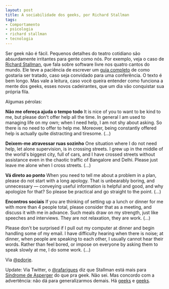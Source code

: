 ```yaml
---
layout: post
title: A sociabilidade dos geeks, por Richard Stallman
tags:
- Comportamento
- psicologia
- richard stallman
- tecnologia
---
```


Ser geek não é fácil. Pequenos detalhes do teatro cotidiano são absurdamente irritantes para gente como nós. Por exemplo, veja o caso de [Richard Stallman](http://pt.wikipedia.org/wiki/Richard_Matthew_Stallman), que fala sobre software livre nos quatro cantos do mundo. Ele teve a paciência de escrever um [guia completo](https://secure.mysociety.org/admin/lists/pipermail/developers-public/2011-October/007647.html) de como gostaria ser tratado, caso seja convidado para uma conferência. O texto é bem longo. Mas vale a leitura, caso você queira entender como funciona a mente dos geeks, esses novos cadeirantes, que um dia vão conquistar sua própria fila.

Algumas pérolas:

> 
**Não me ofereça ajuda o tempo todo**
It is nice of you to want to be kind to me, but please don't offer help all the time. In general I am used to managing life on my own; when I need help, I am not shy about asking.  So there is no need to offer to help me.  Moreover, being constantly offered help is actually quite distracting and tiresome. (...)

**Deixem-me atravessar ruas sozinho**
One situation where I do not need help, let alone supervision, is in crossing streets.  I grew up in the middle of the world's biggest city, full of cars, and I have crossed streets without assistance even in the chaotic traffic of Bangalore and Delhi.  Please just leave me alone when I cross streets. (...)

**Vá direto ao ponto**
When you need to tell me about a problem in a plan, please do not start with a long apology. That is unbearably boring, and unnecessary — conveying useful information is helpful and good, and why apologize for that? So please be practical and go straight to the point. (...)

**Encontros sociais**
If you are thinking of setting up a lunch or dinner for me with more than 4 people total, please consider that as a meeting, and discuss it with me in advance. Such meals draw on my strength, just like speeches and interviews. They are not relaxation, they are work. (...)

Please don't be surprised if I pull out my computer at dinner and begin handling some of my email. I have difficulty hearing when there is noise; at dinner, when people are speaking to each other, I usually cannot hear their words. Rather than feel bored, or impose on everyone by asking them to speak slowly at me, I do some work. (...)

Via [@pdorje](http://twitter.com/#!/pdorje).

Update: Via Twitter, o [@rafarigues](http://twitter.com/#!/rafarigues) diz que Stallman está mais para [Síndrome de Asperger](http://pt.wikipedia.org/wiki/S%C3%ADndrome_de_Asperger) do que pra geek. Não sei. Mas concordo com a advertência: não dá para generalizarmos demais. Há [geeks](http://garyvaynerchuk.com/) e [geeks](http://pt.wikipedia.org/wiki/Jonathan_Ive).
